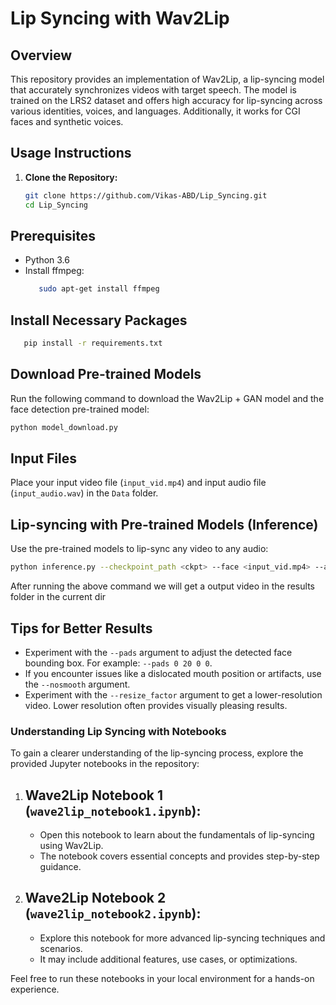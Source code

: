 # Lip Syncing with Wav2Lip

## Overview
This repository provides an implementation of Wav2Lip, a lip-syncing model that accurately synchronizes videos with target speech. The model is trained on the LRS2 dataset and offers high accuracy for lip-syncing across various identities, voices, and languages. Additionally, it works for CGI faces and synthetic voices.

## Usage Instructions
1. **Clone the Repository:**
   ```bash
   git clone https://github.com/Vikas-ABD/Lip_Syncing.git
   cd Lip_Syncing
   ```

## Prerequisites
- Python 3.6
- Install ffmpeg:
  ```bash
     sudo apt-get install ffmpeg
     ```
## Install Necessary Packages

```bash
   pip install -r requirements.txt
```
## Download Pre-trained Models

Run the following command to download the Wav2Lip + GAN model and the face detection pre-trained model:

```bash
python model_download.py
```

## Input Files

Place your input video file (`input_vid.mp4`) and input audio file (`input_audio.wav`) in the `Data` folder.

## Lip-syncing with Pre-trained Models (Inference)

Use the pre-trained models to lip-sync any video to any audio:

```bash
python inference.py --checkpoint_path <ckpt> --face <input_vid.mp4> --audio <input_audio.wav>
```

After running the above command we will get a output video in the results folder in the current dir

## Tips for Better Results

- Experiment with the `--pads` argument to adjust the detected face bounding box. For example: `--pads 0 20 0 0`.
- If you encounter issues like a dislocated mouth position or artifacts, use the `--nosmooth` argument.
- Experiment with the `--resize_factor` argument to get a lower-resolution video. Lower resolution often provides visually pleasing results.

### Understanding Lip Syncing with Notebooks

To gain a clearer understanding of the lip-syncing process, explore the provided Jupyter notebooks in the repository:

1. ## Wave2Lip Notebook 1 (`wave2lip_notebook1.ipynb`):
   - Open this notebook to learn about the fundamentals of lip-syncing using Wav2Lip.
   - The notebook covers essential concepts and provides step-by-step guidance.

2. ## Wave2Lip Notebook 2 (`wave2lip_notebook2.ipynb`):
   - Explore this notebook for more advanced lip-syncing techniques and scenarios.
   - It may include additional features, use cases, or optimizations.

Feel free to run these notebooks in your local environment for a hands-on experience.









